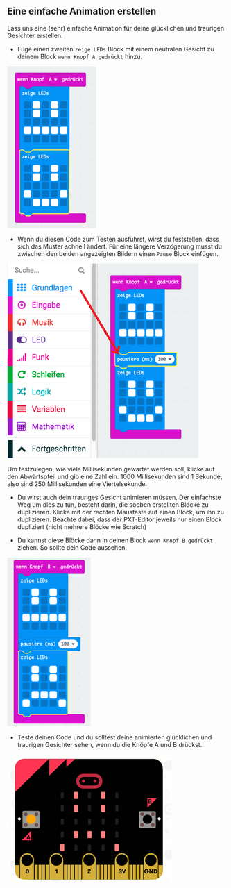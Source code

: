 ## Eine einfache Animation erstellen

Lass uns eine (sehr) einfache Animation für deine glücklichen und traurigen Gesichter erstellen.

+ Füge einen zweiten `zeige LEDs` Block mit einem neutralen Gesicht zu deinem Block `wenn Knopf A gedrückt` hinzu.

![Screenshot](images/badge-neutral.png)

+ Wenn du diesen Code zum Testen ausführst, wirst du feststellen, dass sich das Muster schnell ändert. Für eine längere Verzögerung musst du zwischen den beiden angezeigten Bildern einen `Pause` Block einfügen.

![Screenshot](images/badge-pause.png)

Um festzulegen, wie viele Millisekunden gewartet werden soll, klicke auf den Abwärtspfeil und gib eine Zahl ein. 1000 Millisekunden sind 1 Sekunde, also sind 250 Millisekunden eine Viertelsekunde.

+ Du wirst auch dein trauriges Gesicht animieren müssen. Der einfachste Weg um dies zu tun, besteht darin, die soeben erstellten Blöcke zu duplizieren. Klicke mit der rechten Maustaste auf einen Block, um ihn zu duplizieren. Beachte dabei, dass der PXT-Editor jeweils nur einen Block dupliziert (nicht mehrere Blöcke wie Scratch)

+ Du kannst diese Blöcke dann in deinen Block `wenn Knopf B gedrückt` ziehen. So sollte dein Code aussehen:

![Screenshot](images/badge-on-b-pressed.png)

+ Teste deinen Code und du solltest deine animierten glücklichen und traurigen Gesichter sehen, wenn du die Knöpfe A und B drückst.

![Screenshot](images/badge-final.gif)